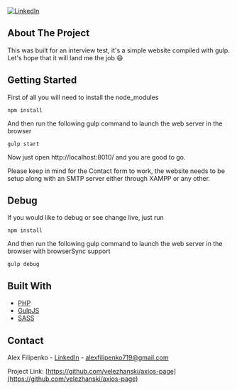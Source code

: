 [![LinkedIn][linkedin-shield]][linkedin-url]

## About The Project
This was built for an interview test, it's a simple website compiled with gulp. Let's hope that it will land me the job :smile:

## Getting Started
First of all you will need to install the node_modules
```
npm install
```
And then run the following gulp command to launch the web server in the browser
```
gulp start
```
Now just open http://localhost:8010/ and you are good to go.

Please keep in mind for the Contact form to work, the website needs to be setup along with an SMTP server either through XAMPP or any other. 

## Debug
If you would like to debug or see change live, just run
```
npm install
```
And then run the following gulp command to launch the web server in the browser with browserSync support
```
gulp debug
```

## Built With
* [PHP](https://www.php.net/)
* [GulpJS](https://gulpjs.com/)
* [SASS](https://sass-lang.com/)

## Contact
Alex Filipenko - [LinkedIn](https://www.linkedin.com/in/afilipenko) - alexfilipenko719@gmail.com

Project Link: [https://github.com/velezhanski/axios-page](https://github.com/velezhanski/axios-page)


<!-- LINKS -->
[linkedin-shield]: https://img.shields.io/badge/-LinkedIn-black.svg?style=flat-square&logo=linkedin&colorB=555
[linkedin-url]: https://linkedin.com/in/afilipenko
